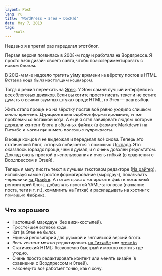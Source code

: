 ```yaml
---
layout: Post
lang: ru
title: 'WordPress → Эгея → DocPad'
date: May 7, 2013
tags:
  - tools
---
```


Недавно я в третий раз переделал этот блог.

Первая версия появилась в 2008-м году и работала на Вордпрессе. Я просто взял дизайн своего сайта, чтобы поэкспериментировать с новым блогом.

В 2012-м мне надоело тратить уйму времени на вёрстку постов в HTML. Вставка кода была настоящим кошмаром.

Тогда я решил переехать на [Эгею](http://blogengine.ru/). У Эгеи самый лучший интерфейс из всех блоговых движков. Если вы хотите просто писать текст и не хотите думать о всяких заумных штуках вроде HTML, то Эгея — ваш выбор.

Жить стало проще, но на вёрстку постов всё равно уходило слишком много времени. Дурацкое википодобное форматирование, те же проблемы со вставкой кода. А ещё я стал завидовать людям, которые держали контент блога в обычных файлах (в формате Markdown) на Гитхабе и могли принимать полезные пулреквесты.

В конце концов я не выдержал и переделал всё снова. Теперь это статический блог, который собирается с помощью [Докпада](http://docpad.org/). Это оказалось гораздо проще, чем я думал, и я очень доволен результатом. Докпад очень простой в использовании и очень гибкий (в сравнении с Вордпрессом и Эгеей).

Теперь я могу писать текст в лучшем текстовом редакторе ([Иа райтер](https://ia.net/writer/)), используя самое простое форматирование (маркдаун), показывать черновики [на Драфте](https://draftin.com/). А потом просто копировать файл в локальный репозиторий блога, добавлять простой YAML-заголовок (название поста, теги и т. п.), коммитить на Гитхаб и раскладывать на хостинг с помощью [Фабрика](http://www.fabfile.org/).

## Что хорошего

* Настоящий маркдаун (без вики-костылей).
* Простейшая вставка кода.
* Кат (в Эгее не было).
* Единый репозиторий для русской и английской версий блога.
* Весь контент можно редактировать [на Гитхабе](https://github.com/sapegin/blog.sapegin.me) или [prose.io](http://prose.io/#sapegin/blog.sapegin.me).
* Статический HTML: бесконечно быстрый и можно хостить где угодно.
* Очень просто редактировать контент или менять дизайн (в сравнении с Вордпрессом и Эгеей).
* Наконец-то всё работает точно, как я хочу.
